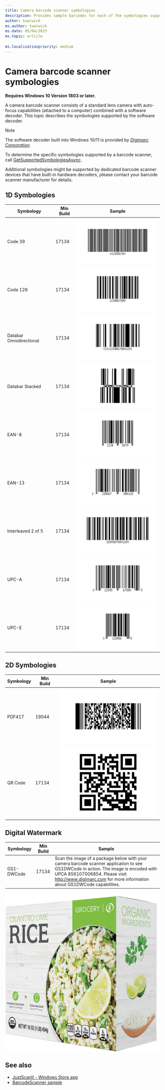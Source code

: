 ```yaml
---
title: Camera barcode scanner symbologies
description: Provides sample barcodes for each of the symbologies supported by the software barcode decoder that ships with Windows 10 Version 1803 or later.
author: twarwick
ms.author: twarwick
ms.date: 05/04/2023
ms.topic: article

ms.localizationpriority: medium
---
```


# Camera barcode scanner symbologies

**Requires Windows 10 Version 1803 or later.**

A camera barcode scanner consists of a standard lens camera with auto-focus capabilities (attached to a computer) combined with a software decoder. This topic describes the symbologies supported by the software decoder.

> [!NOTE]
> The software decoder built into Windows 10/11 is provided by [*Digimarc Corporation*](https://www.digimarc.com/).

To determine the specific symbologies supported by a barcode scanner, call [GetSupportedSymbologiesAsync](/uwp/api/windows.devices.pointofservice.barcodescanner.getsupportedsymbologiesasync).

Additional symbologies might be supported by dedicated barcode scanner devices that have built-in hardware decoders, please contact your barcode scanner manufacturer for details.

## 1D Symbologies

| Symbology               |Min Build | Sample |
|-------------------------|----------|--------|
| Code 39                 | 17134  | ![Sample Barcode - Code 39](images/pos/sample-barcode-code39.png) |
| Code 128                | 17134  | ![Sample Barcode - Code 128](images/pos/sample-barcode-code128.png) |
| Databar Omnidirectional | 17134  | ![Sample Barcode - Databar Omnidirectional](images/pos/sample-barcode-databar-omnidirectional.png) |
| Databar Stacked         | 17134  | ![Sample Barcode - Databar Stacked](images/pos/sample-barcode-databar-stacked.png) | 
| EAN-8                   | 17134  | ![Sample Barcode - EAN-8](images/pos/sample-barcode-ean8.png) |
| EAN-13                  | 17134  | ![Sample Barcode - EAN-13](images/pos/sample-barcode-ean13.png) |
| Interleaved 2 of 5      | 17134  | ![Sample Barcode - Interleaved 2 of 5](images/pos/sample-barcode-interleaved-2-of-5.png) |
| UPC-A                   | 17134  | ![Sample Barcode - UPC A](images/pos/sample-barcode-upca.png) |
| UPC-E                   | 17134  | ![Sample Barcode - UPC E](images/pos/sample-barcode-upce.png) |

## 2D Symbologies

| Symbology               | Min Build | Sample |
|-------------------------|-----------|--------|
|  PDF417                 | 19044  | ![Sample Barcode - PDF417](images/pos/sample-barcode-pdf417.png)  |
|  QR Code                | 17134  | ![Sample Barcode - QR Code](images/pos/sample-barcode-qrcode.png) |

## Digital Watermark

| Symbology               | Min Build | Sample |
|-------------------------|-----------|--------|
| GS1-DWCode              | 17134  | Scan the image of a package below with your camera barcode scanner application to see GS1DWCode in action.  The image is encoded with UPCA 856107006854.  Please visit http://www.digimarc.com for more information about GS1DWCode capabilities. |

![Sample Barcode - GS1DWCode](images/pos/Rice-Box-V7.jpg)

## See also

- [JustScanIt - Windows Store app](https://aka.ms/justscanit)
- [BarcodeScanner sample](https://github.com/microsoft/Windows-universal-samples/tree/main/Samples/BarcodeScanner)
